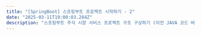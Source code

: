```yaml
---
title: "[SpringBoot] 스프링부트 프로젝트 시작하기 - 2"
date: "2025-03-11T19:00:03.284Z"
description: "스프링부트 주식 시장 서비스 프로젝트 구조 구상하기 (이전 JAVA 코드 바탕으로)"
---
```


